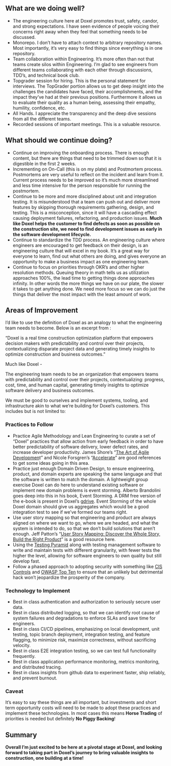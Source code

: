 ## What are we doing well?



* The engineering culture here at Doxel promotes trust, safety, candor, and strong expectations. I have seen evidence of people voicing their concerns right away when they feel that something needs to be discussed.
* Monorepo. I don’t have to attach context to arbitrary repository names. Most importantly, it’s very easy to find things since everything is in one repository.
* Team collaboration within Engineering. It’s more often than not that teams create silos within Engineering. I’m glad to see engineers from different teams collaborating with each other through discussions, TDD’s, and technical book club.
* Topgrader session for hiring. This is the personal statement for interviews. The TopGrader portion allows us to get deep insight into the challenges the candidates have faced, their accomplishments, and the impact they’ve had at their previous positions. Furthermore it allows us to evaluate their quality as a human being, assessing their empathy, humility, confidence, etc.
* All Hands. I appreciate the transparency and the deep dive sessions from all the different teams.
* Recorded sessions of important meetings. This is a valuable resource.


## What should we continue doing?



* Continue on improving the onboarding process. There is enough content, but there are things that need to be trimmed down so that it is digestible in the first 2 weeks.
* Incrementing on On-Call (this is on my plate) and Postmortem process. Postmortems are very useful to reflect on the incident and learn from it. Current process needs to be improved so it’s much more streamlined and less time intensive for the person responsible for running the postmortem.
* Continue to be more and more disciplined about unit and integration testing. It is misunderstood that a team can push out and deliver more features by skipping thorough requirements gathering, design, and testing. This is a misconception, since it will have a cascading effect causing deployment failures, refactoring, and production issues. **Much like Doxel helps the customer to find defects as soon as possible on the construction site, we need to find development issues as early in the software development lifecycle.**
* Continue to standardize the TDD process. An engineering culture where engineers are encouraged to get feedback on their design, is an engineering culture that will excel in my book. It’s a great way for everyone to learn, find out what others are doing, and gives everyone an opportunity to make a business impact as one engineering team.
* Continue to focus on priorities through OKR’s and other higher resolution methods. Queuing theory in math tells us as utilization approaches 100%, the lead time to getting things done approaches infinity. In other words the more things we have on our plate, the slower it takes to get anything done. We need more focus so we can do just the things that deliver the most impact with the least amount of work.


## Areas of Improvement

I’d like to use the definition of Doxel as an analogy to what the engineering team needs to become. Below is an excerpt from :

“Doxel is a real time construction optimization platform that empowers decision makers with predictability and control over their projects, contextualizing disparate project data and generating timely insights to optimize construction and business outcomes.”

Much like Doxel -

The engineering team needs to be an organization that empowers teams with predictability and control over their projects, contextualizing: progress, cost, time, and human capital, generating timely insights to optimize software delivery and business outcomes.

We must be good to ourselves and implement systems, tooling, and infrastructure akin to what we’re building for Doxel’s customers. This includes but is not limited to:


### Practices to Follow



* Practice Agile Methodology and Lean Engineering to curate a set of “Doxel” practices that allow action from early feedback in order to have better predictability of software delivery, lower defect rates, and increase developer productivity. James Shore’s “[The Art of Agile Developmen](https://www.jamesshore.com/v2/books/aoad2)t” and Nicole Forsgren’s “[Accelerate](https://www.goodreads.com/en/book/show/35747076-accelerate)” are good references to get some ideas going in this area.
* Practice just enough Domain Driven Design, to ensure engineering, product, and domain experts are speaking the same language and that the software is written to match the domain. A lightweight group exercise Doxel can do here to understand existing software or implement new domain problems is event storming. Alberto Brandolini goes deep into this in his book, Event Storming. A DRM free version of the e-book is present in Doxel’s [gdrive](https://drive.google.com/drive/u/0/folders/1crPSM8-WFYEiaQqUUruURRtJVfA8kJSk). Event Storming of the whole Doxel domain should give us aggregates which would be a good integration test to see if we’ve formed our teams right. 
* Use user story mapping so that engineering and product are always aligned on where we want to go, where we are headed, and what the system is intended to do, so that we don’t build solutions that aren’t enough. Jeff Patton’s “[User Story Mapping: Discover the Whole Story, Build the Right Product](https://www.goodreads.com/book/show/22221112-user-story-mapping)” is a good resource here.
* Using the [Testing Pyramid](https://martinfowler.com/articles/practical-test-pyramid.html) along with testing management software to write and maintain tests with different granularity, with fewer tests the higher the level, allowing for software engineers to own quality but still develop fast. 
* Follow a phased approach to adopting security with something like [CIS Controls](https://www.cisecurity.org/controls/) and [OWASP Top Ten](https://owasp.org/www-project-top-ten/) to ensure that an unlikely but detrimental hack won’t jeopardize the prosperity of the company.


### Technology to Implement



* Best in class authentication and authorization to seriously secure user data.
* Best in class distributed logging, so that we can identify root cause of system failures and degradations to enforce SLAs and save time for engineers.
* Best in class CI/CD pipelines, emphasizing on local development, unit testing, topic branch deployment, integration testing, and feature flagging, to minimize risk, maximize correctness, without sacrificing velocity.
* Best in class E2E integration testing, so we can test full functionality frequently.
* Best in class application performance monitoring, metrics monitoring, and distributed tracing.
* Best in class insights from github data to experiment faster, ship reliably, and prevent burnout.


### Caveat

It’s easy to say these things are all important, but investments and short term opportunity costs will need to be made to adopt these practices and implement these technologies. In most cases this means **Horse Trading** of priorities is needed but definitely **No Piggy Backing**!


## Summary

**Overall I’m just excited to be here at a pivotal stage at Doxel, and looking forward to taking part in Doxel’s journey to bring valuable insights to construction, one building at a time!**
